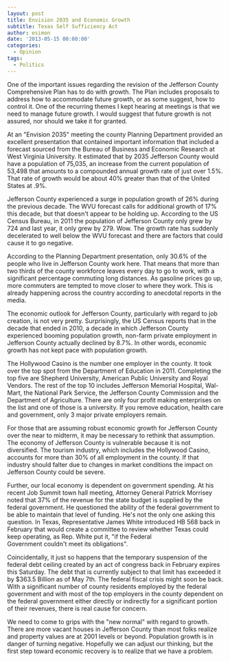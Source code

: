 ```yaml
---
layout: post
title: Envision 2035 and Economic Growth
subtitle: Texas Self Sufficiency Act
author: esimon
date: '2013-05-15 00:00:00'
categories:
  - Opinion
tags:
  - Politics
---
```

One of the important issues regarding the revision of the Jefferson County Comprehensive Plan has to do with growth. The Plan includes proposals to address how to accommodate future growth, or as some suggest, how to control it. One of the recurring themes I kept hearing at meetings is that we need to manage future growth. I would suggest that future growth is not assured, nor should we take it for granted. 

At an "Envision 2035" meeting the county Planning Department provided an excellent presentation that contained important information that included a forecast sourced from the Bureau of Business and Economic Research at West Virginia University. It estimated that by 2035 Jefferson County would have a population of 75,035, an increase from the current population of 53,498 that amounts to a compounded annual growth rate of just over 1.5%. That rate of growth would be about 40% greater than that of the United States at .9%. 

Jefferson County experienced a surge in population growth of 26% during the previous decade. The WVU forecast calls for additional growth of 17% this decade, but that doesn't appear to be holding up. According to the US Census Bureau, in 2011 the population of Jefferson County only grew by 724 and last year, it only grew by 279. Wow. The growth rate has suddenly decelerated to well below the WVU forecast and there are factors that could cause it to go negative. 

According to the Planning Department presentation, only 30.6% of the people who live in Jefferson County work here. That means that more than two thirds of the county workforce leaves every day to go to work, with a significant percentage commuting long distances. As gasoline prices go up, more commuters are tempted to move closer to where they work. This is already happening across the country according to anecdotal reports in the media. 

The economic outlook for Jefferson County, particularly with regard to job creation, is not very pretty. Surprisingly, the US Census reports that in the decade that ended in 2010, a decade in which Jefferson County experienced booming population growth, non-farm private employment in Jefferson County actually declined by 8.7%. In other words, economic growth has not kept pace with population growth. 

The Hollywood Casino is the number one employer in the county. It took over the top spot from the Department of Education in 2011. Completing the top five are Shepherd University, American Public University and Royal Vendors. The rest of the top 10 includes Jefferson Memorial Hospital, Wal-Mart, the National Park Service, the Jefferson County Commission and the Department of Agriculture. There are only four profit making enterprises on the list and one of those is a university. If you remove education, health care and government, only 3 major private employers remain. 

For those that are assuming robust economic growth for Jefferson County over the near to midterm, it may be necessary to rethink that assumption. The economy of Jefferson County is vulnerable because it is not diversified. The tourism industry, which includes the Hollywood Casino, accounts for more than 30% of all employment in the county. If that industry should falter due to changes in market conditions the impact on Jefferson County could be severe. 

Further, our local economy is dependent on government spending. At his recent Job Summit town hall meeting, Attorney General Patrick Morrisey noted that 37% of the revenue for the state budget is supplied by the federal government. He questioned the ability of the federal government to be able to maintain that level of funding. He's not the only one asking this question. In Texas, Representative James White introduced HB 568 back in February that would create a committee to review whether Texas could keep operating, as Rep. White put it, "if the Federal Government couldn't meet its obligations". 

Coincidentally, it just so happens that the temporary suspension of the federal debt ceiling created by an act of congress back in February expires this Saturday. The debt that is currently subject to that limit has exceeded it by $363.5 Billion as of May 7th. The federal fiscal crisis might soon be back. With a significant number of county residents employed by the federal government and with most of the top employers in the county dependent on the federal government either directly or indirectly for a significant portion of their revenues, there is real cause for concern. 

We need to come to grips with the "new normal" with regard to growth. There are more vacant houses in Jefferson County than most folks realize and property values are at 2001 levels or beyond. Population growth is in danger of turning negative. Hopefully we can adjust our thinking, but the first step toward economic recovery is to realize that we have a problem. 

